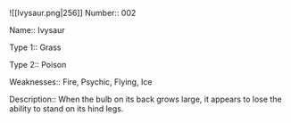![[Ivysaur.png|256]]
Number:: 002

Name:: Ivysaur

Type 1:: Grass

Type 2:: Poison

Weaknesses:: Fire, Psychic, Flying, Ice

Description:: When the bulb on its back grows large, it appears to lose the ability to stand on its hind legs.


